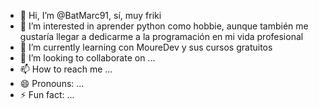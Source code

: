 - 👋 Hi, I’m @BatMarc91, sí, muy friki 
- 👀 I’m interested in aprender python como hobbie, aunque también me gustaría llegar a dedicarme a la programación en mi vida profesional
- 🌱 I’m currently learning con MoureDev y sus cursos gratuitos
- 💞️ I’m looking to collaborate on ...
- 📫 How to reach me ...
- 😄 Pronouns: ...
- ⚡ Fun fact: ...

<!---
BatMarc91/BatMarc91 is a ✨ special ✨ repository because its `README.md` (this file) appears on your GitHub profile.
You can click the Preview link to take a look at your changes.
--->
